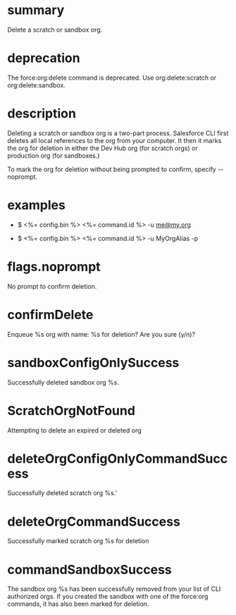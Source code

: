 # summary

Delete a scratch or sandbox org.

# deprecation

The force:org:delete command is deprecated. Use org:delete:scratch or org:delete:sandbox.

# description

Deleting a scratch or sandbox org is a two-part process. Salesforce CLI first deletes all local references to the org from your computer. It then it marks the org for deletion in either the Dev Hub org (for scratch orgs) or production org (for sandboxes.)

To mark the org for deletion without being prompted to confirm, specify --noprompt.

# examples

- $ <%= config.bin %> <%= command.id %> -u me@my.org

- $ <%= config.bin %> <%= command.id %> -u MyOrgAlias -p

# flags.noprompt

No prompt to confirm deletion.

# confirmDelete

Enqueue %s org with name: %s for deletion? Are you sure (y/n)?

# sandboxConfigOnlySuccess

Successfully deleted sandbox org %s.

# ScratchOrgNotFound

Attempting to delete an expired or deleted org

# deleteOrgConfigOnlyCommandSuccess

Successfully deleted scratch org %s.'

# deleteOrgCommandSuccess

Successfully marked scratch org %s for deletion

# commandSandboxSuccess

The sandbox org %s has been successfully removed from your list of CLI authorized orgs. If you created the sandbox with one of the force:org commands, it has also been marked for deletion.
